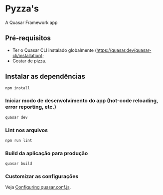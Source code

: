 # Pyzza's

A Quasar Framework app

## Pré-requisitos

* Ter o Quasar CLI instalado globalmente (https://quasar.dev/quasar-cli/installation);
* Gostar de pizza.

## Instalar as dependências
```bash
npm install
```

### Iniciar modo de desenvolvimento do app (hot-code reloading, error reporting, etc.)
```bash
quasar dev
```

### Lint nos arquivos
```bash
npm run lint
```

### Build da aplicação para produção
```bash
quasar build
```

### Customizar as configurações
Veja [Configuring quasar.conf.js](https://quasar.dev/quasar-cli/quasar-conf-js).
